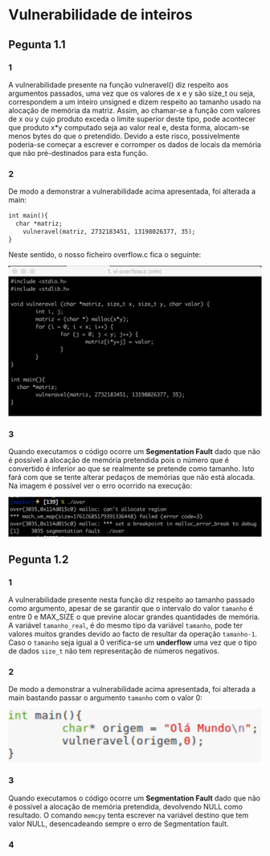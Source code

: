 # Vulnerabilidade de inteiros

## Pegunta 1.1

### 1
A vulnerabilidade presente na função vulneravel() diz respeito aos argumentos passados, uma vez que os valores de x e y são 
size_t ou seja, correspondem a um inteiro unsigned e dizem respeito ao tamanho usado na alocação de memória da matriz. Assim, 
ao chamar-se a função com valores de x ou y cujo produto exceda o limite superior deste tipo, pode acontecer que produto x*y 
computado seja ao valor real e, desta forma, alocam-se menos bytes do que o pretendido. Devido a este risco, possivelmente 
poderia-se começar a escrever e corromper os dados de locais da memória que não pré-destinados para esta função.

### 2
De modo a demonstrar a vulnerabilidade acima apresentada, foi alterada a main:
```
int main(){
  char *matriz;
	vulneravel(matriz, 2732183451, 13198026377, 35);
}
```
Neste sentido, o nosso ficheiro overflow.c fica o seguinte:

<p align="center">
    <img src="1_1b.png">
</p>

### 3
Quando executamos o código ocorre um **Segmentation Fault** dado que não é possível a alocação de memória pretendida pois o 
número que é convertido é inferior ao que se realmente se pretende como tamanho. Isto fará com que se tente alterar pedaços de 
memórias que não está alocada. 
Na imagem é possível ver o erro ocorrido na execução:

<p align="center">
    <img src="1_1c.png">
</p>

## Pegunta 1.2

### 1

A vulnerabilidade presente nesta função diz respeito ao tamanho passado como argumento, apesar de se garantir que o intervalo do valor `tamanho` é entre 0 e MAX_SIZE o que previne alocar grandes quantidades de memória. A variável `tamanho_real`, é do mesmo tipo da variável `tamanho`, pode ter valores muitos grandes devido ao facto de resultar da operação `tamanho-1`. Caso o `tamanho` seja igual a 0
verifica-se um **underflow** uma vez que o tipo de dados `size_t` não tem representação de números negativos.

### 2

De modo a demonstrar a vulnerabilidade acima apresentada, foi alterada a main bastando passar o argumento `tamanho` com o valor 0:

<p align="center">
    <img src="P1_2.PNG">
</p>

### 3

Quando executamos o código ocorre um **Segmentation Fault** dado que não é possível a alocação de memória pretendida, devolvendo NULL como resultado. O comando `memcpy` tenta escrever na variável destino que tem valor NULL, desencadeando sempre o erro de Segmentation fault.

### 4
